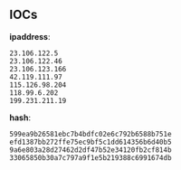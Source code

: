 
## IOCs

__ipaddress__:

```text
23.106.122.5
23.106.122.46
23.106.123.166
42.119.111.97
115.126.98.204
118.99.6.202
199.231.211.19
```
__hash__:

```text
599ea9b26581ebc7b4bdfc02e6c792b6588b751e
efd1387bb272ffe75ec9bf5c1dd614356b6d40b5
9a6e803a28d27462d2df47b52e34120fb2cf814b
33065850b30a7c797a9f1e5b219388c6991674db
```